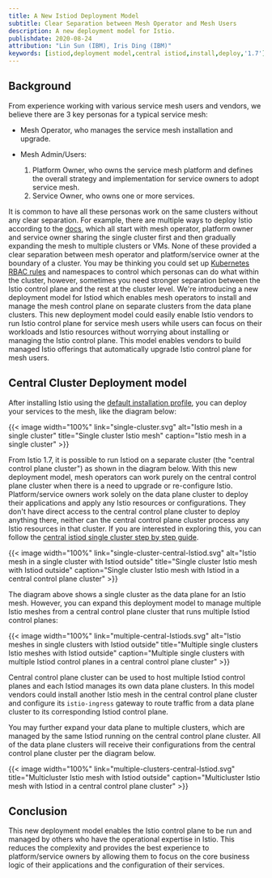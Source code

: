 ```yaml
---
title: A New Istiod Deployment Model
subtitle: Clear Separation between Mesh Operator and Mesh Users
description: A new deployment model for Istio.
publishdate: 2020-08-24
attribution: "Lin Sun (IBM), Iris Ding (IBM)"
keywords: [istiod,deployment model,central istiod,install,deploy,'1.7']
---
```


## Background

From experience working with various service mesh users and vendors, we believe there are 3 key personas for a typical service mesh:

* Mesh Operator, who manages the service mesh installation and upgrade.

* Mesh Admin/Users:

  1. Platform Owner, who owns the service mesh platform and defines the overall strategy and implementation for service owners to adopt service mesh.
  1. Service Owner, who owns one or more services.

It is common to have all these personas work on the same clusters without any clear separation.  For example, there are multiple ways to deploy Istio according to the [docs](/docs/setup/install/), which all start with mesh operator, platform owner and service owner sharing the single cluster first and then gradually expanding the mesh to multiple clusters or VMs.  None of these provided a clear separation between mesh operator and platform/service owner at the boundary of a cluster.  You may be thinking you could set up [Kubernetes RBAC rules](https://kubernetes.io/docs/reference/access-authn-authz/rbac/) and namespaces to control which personas can do what within the cluster, however, sometimes you need stronger separation between the Istio control plane and the rest at the cluster level.  We're introducing a new deployment model for Istiod which enables mesh operators to install and manage the mesh control plane on separate clusters from the data plane clusters.  This new deployment model could easily enable Istio vendors to run Istio control plane for service mesh users while users can focus on their workloads and Istio resources without worrying about installing or managing the Istio control plane. This model enables vendors to build managed Istio offerings that automatically upgrade Istio control plane for mesh users.

## Central Cluster Deployment model

After installing Istio using the [default installation profile](/docs/setup/install/istioctl/#install-istio-using-the-default-profile), you can deploy your services to the mesh, like the diagram below:

{{< image width="100%"
    link="single-cluster.svg"
    alt="Istio mesh in a single cluster"
    title="Single cluster Istio mesh"
    caption="Istio mesh in a single cluster"
    >}}

From Istio 1.7, it is possible to run Istiod on a separate cluster (the "central control plane cluster") as shown in the diagram below. With this new deployment model, mesh operators can work purely on the central control plane cluster when there is a need to upgrade or re-configure Istio. Platform/service owners work solely on the data plane cluster to deploy their applications and apply any Istio resources or configurations. They don't have direct access to the central control plane cluster to deploy anything there, neither can the central control plane cluster process any Istio resources in that cluster. If you are interested in exploring this, you can follow the [central istiod single cluster step by step guide](https://github.com/istio/istio/wiki/Central-Istiod-single-cluster-steps).

{{< image width="100%"
    link="single-cluster-central-Istiod.svg"
    alt="Istio mesh in a single cluster with Istiod outside"
    title="Single cluster Istio mesh with Istiod outside"
    caption="Single cluster Istio mesh with Istiod in a central control plane cluster"
    >}}

The diagram above shows a single cluster as the data plane for an Istio mesh. However, you can expand this deployment model to manage multiple Istio meshes from a central control plane cluster that runs multiple Istiod control planes:

{{< image width="100%"
    link="multiple-central-Istiods.svg"
    alt="Istio meshes in single clusters with Istiod outside"
    title="Multiple single clusters Istio meshes with Istiod outside"
    caption="Multiple single clusters with multiple Istiod control planes in a central control plane cluster"
    >}}

Central control plane cluster can be used to host multiple Istiod control planes and each Istiod manages its own data plane clusters. In this model vendors could install another Istio mesh in the central control plane cluster and configure its `istio-ingress` gateway to route traffic from a data plane cluster to its corresponding Istiod control plane.

You may further expand your data plane to multiple clusters, which are managed by the same Istiod running on the central control plane cluster. All of the data plane clusters will receive their configurations from the central control plane cluster per the diagram below.

{{< image width="100%"
    link="multiple-clusters-central-Istiod.svg"
    title="Multicluster Istio mesh with Istiod outside"
    caption="Multicluster Istio mesh with Istiod in a central control plane cluster"
    >}}

## Conclusion

This new deployment model enables the Istio control plane to be run and managed by others who have the operational expertise in Istio.  This reduces the complexity and provides the best experience to platform/service owners by allowing them to focus on the core business logic of their applications and the configuration of their services.
